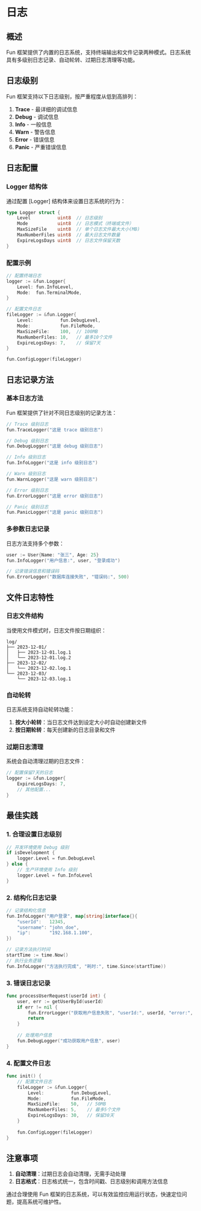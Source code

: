 # 日志

## 概述

Fun 框架提供了内置的日志系统，支持终端输出和文件记录两种模式。日志系统具有多级别日志记录、自动轮转、过期日志清理等功能。

## 日志级别

Fun 框架支持以下日志级别，按严重程度从低到高排列：

1. **Trace** - 最详细的调试信息
2. **Debug** - 调试信息
3. **Info** - 一般信息
4. **Warn** - 警告信息
5. **Error** - 错误信息
6. **Panic** - 严重错误信息

## 日志配置

### Logger 结构体

通过配置 [Logger] 结构体来设置日志系统的行为：

```go
type Logger struct {
    Level          uint8  // 日志级别
    Mode           uint8  // 日志模式（终端或文件）
    MaxSizeFile    uint8  // 单个日志文件最大大小(MB)
    MaxNumberFiles uint8  // 最大日志文件数量
    ExpireLogsDays uint8  // 日志文件保留天数
}
```


### 配置示例

```go
// 配置终端日志
logger := &fun.Logger{
    Level: fun.InfoLevel,
    Mode:  fun.TerminalMode,
}

// 配置文件日志
fileLogger := &fun.Logger{
    Level:          fun.DebugLevel,
    Mode:           fun.FileMode,
    MaxSizeFile:    100,  // 100MB
    MaxNumberFiles: 10,   // 最多10个文件
    ExpireLogsDays: 7,    // 保留7天
}

fun.ConfigLogger(fileLogger)
```


## 日志记录方法

### 基本日志方法

Fun 框架提供了针对不同日志级别的记录方法：

```go
// Trace 级别日志
fun.TraceLogger("这是 trace 级别日志")

// Debug 级别日志
fun.DebugLogger("这是 debug 级别日志")

// Info 级别日志
fun.InfoLogger("这是 info 级别日志")

// Warn 级别日志
fun.WarnLogger("这是 warn 级别日志")

// Error 级别日志
fun.ErrorLogger("这是 error 级别日志")

// Panic 级别日志
fun.PanicLogger("这是 panic 级别日志")
```


### 多参数日志记录

日志方法支持多个参数：

```go
user := User{Name: "张三", Age: 25}
fun.InfoLogger("用户信息:", user, "登录成功")

// 记录错误信息和错误码
fun.ErrorLogger("数据库连接失败", "错误码:", 500)
```


## 文件日志特性

### 日志文件结构

当使用文件模式时，日志文件按日期组织：

```
log/
├── 2023-12-01/
│   ├── 2023-12-01.log.1
│   └── 2023-12-01.log.2
├── 2023-12-02/
│   └── 2023-12-02.log.1
└── 2023-12-03/
    └── 2023-12-03.log.1
```


### 自动轮转

日志系统支持自动轮转功能：

1. **按大小轮转**：当日志文件达到设定大小时自动创建新文件
2. **按日期轮转**：每天创建新的日志目录和文件

### 过期日志清理

系统会自动清理过期的日志文件：

```go
// 配置保留7天的日志
logger := &fun.Logger{
    ExpireLogsDays: 7,
    // 其他配置...
}
```


## 最佳实践

### 1. 合理设置日志级别

```go
// 开发环境使用 Debug 级别
if isDevelopment {
    logger.Level = fun.DebugLevel
} else {
    // 生产环境使用 Info 级别
    logger.Level = fun.InfoLevel
}
```


### 2. 结构化日志记录

```go
// 记录结构化信息
fun.InfoLogger("用户登录", map[string]interface{}{
    "userId":   12345,
    "username": "john_doe",
    "ip":       "192.168.1.100",
})

// 记录方法执行时间
startTime := time.Now()
// 执行业务逻辑
fun.InfoLogger("方法执行完成", "耗时:", time.Since(startTime))
```


### 3. 错误日志记录

```go
func processUserRequest(userId int) {
    user, err := getUserById(userId)
    if err != nil {
        fun.ErrorLogger("获取用户信息失败", "userId:", userId, "error:", err)
        return
    }
    
    // 处理用户信息
    fun.DebugLogger("成功获取用户信息", user)
}
```


### 4. 配置文件日志

```go
func init() {
    // 配置文件日志
    fileLogger := &fun.Logger{
        Level:          fun.DebugLevel,
        Mode:           fun.FileMode,
        MaxSizeFile:    50,   // 50MB
        MaxNumberFiles: 5,    // 最多5个文件
        ExpireLogsDays: 30,   // 保留30天
    }
    
    fun.ConfigLogger(fileLogger)
}
```


## 注意事项

1. **自动清理**：过期日志会自动清理，无需手动处理
2. **日志格式**：日志格式统一，包含时间戳、日志级别和调用方法信息

通过合理使用 Fun 框架的日志系统，可以有效监控应用运行状态，快速定位问题，提高系统可维护性。
